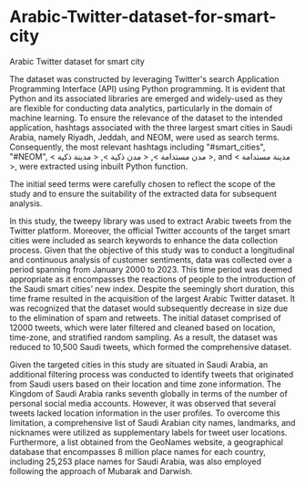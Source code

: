 # Arabic-Twitter-dataset-for-smart-city
Arabic Twitter dataset for smart city

The dataset was constructed by leveraging Twitter's search Application Programming Interface (API) using Python  programming. It is evident that Python and its associated libraries are emerged and widely-used as they are flexible for conducting data analytics, particularly in the domain of machine learning. To ensure the relevance of the dataset to the intended application, hashtags associated with the three largest smart cities in Saudi Arabia, namely Riyadh, Jeddah, and NEOM, were used as search terms. Consequently, the most relevant hashtags including "\#smart\_cities", "\#NEOM",  \<   مدن مستدامة  >, \<   مدن ذكية  >, \<  مدينة ذكية  >, and
\<  مدينة مستدامة >, were extracted using inbuilt Python function. 

The initial seed terms were carefully chosen to reflect the scope of the study and to ensure the suitability of the extracted data for subsequent analysis.

In this study, the tweepy library was used to extract  Arabic tweets from the Twitter platform. Moreover, the official Twitter accounts of the target smart cities were included as search keywords to enhance the data collection process. Given that the objective of this study was to conduct a longitudinal and continuous analysis of customer sentiments, data was collected over a period spanning from January 2000 to 2023. This time period was deemed appropriate as it encompasses the reactions of people to the introduction of the Saudi smart cities’ new index. Despite the seemingly short duration, this time frame resulted in the acquisition of the largest Arabic Twitter dataset. It was recognized that the dataset would subsequently decrease in size due to the elimination of spam and retweets. The initial dataset comprised of 12000  tweets, which were later filtered and cleaned based on location, time-zone, and stratified random sampling. As a result, the dataset was reduced to 10,500 Saudi tweets, which formed the comprehensive dataset.

Given the targeted cities in this study are situated in Saudi Arabia, an additional filtering process was conducted to identify tweets that originated from Saudi users based on their location and time zone information. The Kingdom of Saudi Arabia ranks seventh globally in terms of the number of personal social media accounts. However, it was observed that several tweets lacked location information in the user profiles. To overcome this limitation, a comprehensive list of Saudi Arabian city names, landmarks, and nicknames were utilized as supplementary labels for tweet user locations. Furthermore, a list obtained from the GeoNames website, a geographical database that encompasses 8 million place names for each country, including 25,253 place names for Saudi Arabia, was also employed following the approach of Mubarak and Darwish.
